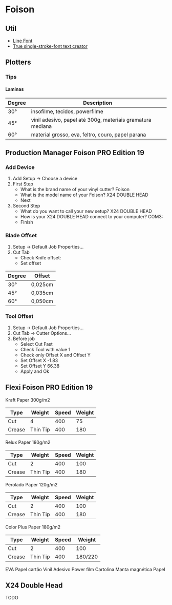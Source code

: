# Foison

## Util

- [Line Font](https://martenjacobs.github.io/LineFont/linefont.html)
- [True single-stroke-font text creator](https://www.templatemaker.nl/singlelinetext/)

## Plotters

### Tips

#### Laminas

| Degree | Description|
| --- | --- |
| 30° | insofilme, tecidos, powerfilme |
| 45° | vinil adesivo, papel até 300g, materiais gramatura mediana |
| 60° | material grosso, eva, feltro, couro, papel parana |

## Production Manager Foison PRO Edition 19

### Add Device

1. Add Setup -> Choose a device
2. First Step
   - What is the brand name of your vinyl cutter? Foison
   - What is the model name of your Foison? X24 DOUBLE HEAD
   - Next
3. Second Step
   - What do you want to call your new setup? X24 DOUBLE HEAD
   - How is your X24 DOUBLE HEAD connect to your computer? COM3:
   - Finish

### Blade Offset

1. Setup -> Default Job Properties...
2. Cut Tab
   - Check Knife offset:
   - Set offset

| Degree | Offset |
| --- | --- |
| 30° | 0,025cm |
| 45° | 0,035cm |
| 60° | 0,050cm |

### Tool Offset

1. Setup -> Default Job Properties...
2. Cut Tab -> Cutter Options...
3. Before job
   - Select Cut Fast
   - Check Tool with value 1
   - Check only Offset X and Offset Y
   - Set Offset X -1.83
   - Set Offset Y 66.38
   - Apply and Ok

## Flexi Foison PRO Edition 19

Kraft Paper 300g/m2

| Type | Weight | Speed | Weight |
| --- | --- | --- | --- |
| Cut | 4 | 400 | 75 |
| Crease | Thin Tip | 400 | 180 |

Relux Paper 180g/m2

| Type | Weight | Speed | Weight |
| --- | --- | --- | --- |
| Cut | 2 | 400 | 100 |
| Crease | Thin Tip | 400 | 180 |

Perolado Paper 120g/m2

| Type | Weight | Speed | Weight |
| --- | --- | --- | --- |
| Cut | 2 | 400 | 100 |
| Crease | Thin Tip | 400 | 180 |

Color Plus Paper 180g/m2

| Type | Weight | Speed | Weight |
| --- | --- | --- | --- |
| Cut | 2 | 400 | 100 |
| Crease | Thin Tip | 400 | 180/220 |

EVA
Papel cartão
Vinil Adesivo
Power film
Cartolina
Manta magnética
Papel

## X24 Double Head

TODO
